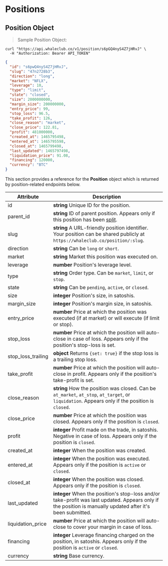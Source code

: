 # Positions

## Position Object

> Sample Position Object:

```shell
curl "https://api.whaleclub.co/v1/position/s6pGQ4nyS4Z7jHRvJ" \
  -H "Authorization: Bearer API_TOKEN"
```
```json
{
  "id": "s6pwQ4nyS4Z7jHRvJ",
  "slug": "47n2728b3",
  "direction": "long",
  "market": "NFLX",
  "leverage": 10,
  "type": "limit",
  "state": "closed",
  "size": 2000000000,
  "margin_size": 200000000,
  "entry_price": 99,
  "stop_loss": 96.5,
  "take_profit": 126,
  "close_reason": "market",
  "close_price": 122.81,
  "profit": 481000000,
  "created_at": 1465795498,
  "entered_at": 1465795598,
  "closed_at": 1465799498,
  "last_updated": 1465797498,
  "liquidation_price": 91.08,
  "financing": 120000,
  "currency": "BTC"
}
```

This section provides a reference for the **Position** object which is returned by position-related endpoints below.

Attribute | Description
---------- | -------
id | **string** Unique ID for the position.
parent_id | **string** ID of parent position. Appears only if this position has been [split](#split-position).
slug | **string** A URL-friendly position identifier. Your position can be shared publicly at `https://whaleclub.co/position/:slug`.
direction | **string** Can be `long` or `short`.
market | **string** Market this position was executed on.
leverage | **number** Position's leverage level.
type | **string** Order type. Can be `market`, `limit`, or `stop`.
state | **string** Can be `pending`, `active`, or `closed`.
size | **integer** Position's size, in satoshis.
margin_size | **integer** Position's margin size, in satoshis.
entry_price | **number** Price at which the position was executed (if at market) or will execute (if limit or stop).
stop_loss | **number** Price at which the position will auto-close in case of loss. Appears only if the position's stop-loss is set.
stop_loss_trailing | **object** Returns `{set: true}` if the stop loss is a trailing stop loss.
take_profit | **number** Price at which the position will auto-close in profit. Appears only if the position's take-profit is set.
close_reason | **string** How the position was closed. Can be `at_market`, `at_stop`, `at_target`, or `liquidation`. Appears only if the position is `closed`.
close_price | **number** Price at which the position was closed. Appears only if the position is `closed`.
profit | **integer** Profit made on the trade, in satoshis. Negative in case of loss. Appears only if the position is `closed`.
created_at | **integer** When the position was created.
entered_at | **integer** When the position was executed. Appears only if the position is `active` or `closed`.
closed_at | **integer** When the position was closed. Appears only if the position is `closed`.
last_updated | **integer** When the position's stop-loss and/or take-profit was last updated. Appears only if the position is manually updated after it's been submitted.
liquidation_price | **number** Price at which the position will auto-close to cover your margin in case of loss.
financing | **integer** Leverage financing charged on the position, in satoshis. Appears only if the position is `active` or `closed`.
currency | **string** Base currency.